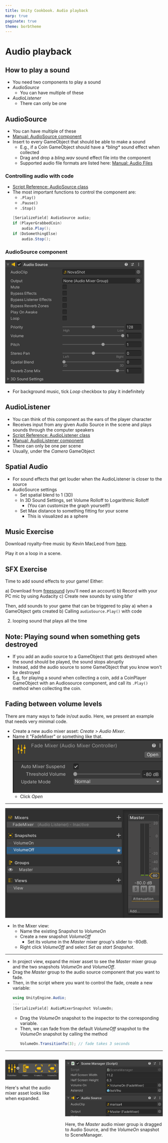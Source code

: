 ```yaml
---
title: Unity Cookbook. Audio playback
marp: true
paginate: true
theme: borbtheme
---
```

<!-- headingDivider: 3 -->
<!-- class: invert -->

# Audio playback

## How to play a sound

* You need two components to play a sound
* *AudioSource*
  * You can have multiple of these
* *AudioListener*
  * There can only be one

## AudioSource

* You can have multiple of these
* [Manual: AudioSource component](https://docs.unity3d.com/Manual/class-AudioSource.html)
* Insert to every GameObject that should be able to make a sound
  * E.g., if a Coin GameObject should have a *\*bling\** sound effect when collected
  * Drag and drop a *bling.wav* sound effect file into the component
  * Supported audio file formats are listed here: [Manual: Audio Files](https://docs.unity3d.com/Manual/AudioFiles.html)

### Controlling audio with code

* [Script Reference: AudioSource class](https://docs.unity3d.com/ScriptReference/AudioSource.html)
* The most important functions to control the component are:
  * `.Play()`
  * `.Pause()`
  * `.Stop()`
  ```c#
  [SerializeField] AudioSource audio;
  if (PlayerGrabbedCoin)
      audio.Play();
  if (DoSomethingElse)
      audio.Stop();
  ```
### AudioSource component

![](imgs/audio-source.png)

* For background music, tick *Loop* checkbox to play it indefinitely

## AudioListener

* You can think of this component as the ears of the player character
* Receives input from any given Audio Source in the scene and plays sounds through the computer speakers
* [Script Reference: AudioListener class](https://docs.unity3d.com/ScriptReference/AudioListener.html)
* [Manual: AudioListener component](https://docs.unity3d.com/Manual/class-AudioListener.html)
* There can only be one per scene
* Usually, under the *Camera* GameObject

## Spatial Audio

* For sound effects that get louder when the AudioListener is closer to the source 
* AudioSource settings
  * Set spatial blend to 1 (3D)
  * In 3D Sound Settings, set Volume Rolloff to Logarithmic Rolloff
    * (You can customize the graph yourself!)
  * Set Max distance to something fitting for your scene
    * This is visualized as a sphere
<!-- _footer: "[Scott Rowell Video: Unity Spatial Audio](https://www.youtube.com/watch?v=_2BhQN7-bGk)" -->

## Music Exercise
<!-- _backgroundColor: #29366f -->

Download royalty-free music by Kevin MacLeod from [here](https://incompetech.com/music/).

Play it on a loop in a scene.

## SFX Exercise
<!-- _backgroundColor: #29366f -->

Time to add sound effects to your game! Either:

a) Download from [freesound](https://freesound.org/) (you'll need an account)
b) Record with your PC mic by using Audacity
c) Create new sounds by using bfxr

Then, add sounds to your game that can be triggered to play 
a) when a GameObject gets created
b) Calling `audioSource.Play()` with code

2) looping sound that plays all the time

## Note: Playing sound when something gets destroyed

* If you add an audio source to a GameObject that gets destroyed when the sound should be played, the sound stops abruptly
* Instead, add the audio source to some GameObject that you know won't be destroyed
* E.g, for playing a sound when collecting a coin, add a CoinPlayer GameObject with an Audiosource component, and call its `.Play()` method when collecting the coin.

## Fading between volume levels

There are many ways to fade in/out audio. Here, we present an example that needs very minimal code.

* Create a new audio mixer asset: *Create > Audio Mixer*.
* Name it "FadeMixer" or something like that.
  ![](imgs/audiomixerasset.png)
    * Click *Open*

---

![width:500px](imgs/audiomixer.png)

* In the Mixer view:
  * Name the existing Snapshot to *VolumeOn*
  * Create a new snapshot *VolumeOff*
    * Set its volume in the *Master* mixer group's slider to -80dB.
  * Right click *VolumeOff* and select *Set as start Snapshot*. 

---

* In project view, expand the mixer asset to see the *Master* mixer group and the two snapshots *VolumeOn* and *VolumeOff*.
* Drag the *Master* group to the audio source component that you want to fade.
* Then, in the script where you want to control the fade, create a new variable:
  ```c#
  using UnityEngine.Audio;
  ...
  [SerializeField] AudioMixerSnapshot VolumeOn;
  ```
  * Drag the *VolumeOn* snapshot to the inspector to the corresponding variable.
  * Then, we can fade from the default *VolumeOff* snapshot to the *VolumeOn* snapshot by calling the method
    ```c#
    VolumeOn.TransitionTo(3); // fade takes 3 seconds
    ```

---

<div class="columns" markdown="1">
<div markdown="1">

![](imgs/audiomixerasset-expanded.png)

Here's what the audio mixer asset looks like when expanded.

</div>
<div markdown="1">

![](imgs/audiomixer-inspectorvalues.png)

Here, the *Master* audio mixer group is dragged to Audio Source, and the *VolumeOn* snapshot to SceneManager.

</div>
</div>